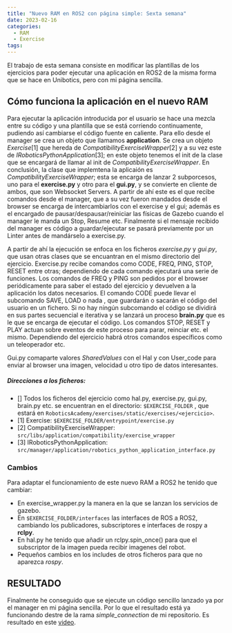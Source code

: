 ```yaml
---
title: "Nuevo RAM en ROS2 con página simple: Sexta semana"
date: 2023-02-16
categories:
  - RAM
  - Exercise
tags:
---
```


El trabajo de esta semana consiste en modificar las plantillas de los ejercicios para poder ejecutar una aplicación en ROS2 de la misma forma que se hace en Unibotics, pero con mi página sencilla.

## Cómo funciona la aplicación en el nuevo RAM

Para ejecutar la aplicación introducida por el usuario se hace una mezcla entre su código y una plantilla que se está corriendo continuamente, pudiendo así cambiarse el código fuente en caliente. Para ello desde el manager se crea un objeto que llamamos **application**. Se crea un objeto *Exercise*[1] que hereda de *CompatibilityExerciseWrapper*[2] y a su vez este de *IRoboticsPythonApplication*[3]; en este objeto tenemos el init de la clase que se encargará de llamar al init de *CompatibilityExerciseWrapper*. En conclusión, la clase que implemtena la aplicaión es *CompatibilityExerciseWrapper*; esta se encarga de lanzar 2 subporcesos, uno para el **exercise.py** y otro para el **gui.py**, y se convierte en cliente de ambos, que son Websocket Servers. A partir de ahí este es el que recibe comandos desde el manager, que a su vez fueron mandados desde el browser se encarga de intercambiarlos con el exercise y el gui; además es el encargado de pausar/despausar/reiniciar las físicas de Gazebo cuando el manager le manda un Stop, Resume etc. Finalmente si el mensaje recibido del manager es código a guardar/ejecutar se pasará previamente por un Linter antes de mandárselo a exercise.py.

A partir de ahí la ejecución se enfoca en los ficheros *exercise.py* y *gui.py*, que usan otras clases que se encuantran en el mismo directorio del ejercicio. Exercise.py recibe comandos como CODE, FREQ, PING, STOP, RESET entre otras; dependiendo de cada comando ejecutará una serie de funciones. Los comandos de FREQ y PING son pedidos por el browser periódicamente para saber el estado del ejercicio y devuelven a la aplicación los datos necesarios. El comando CODE puede llevar el subcomando SAVE, LOAD o nada , que guardarán o sacarán el código del usuario en un fichero. Si no hay ningún subcomando el código se dividirá en sus partes secuencial e iterativa y se lanzará un proceso **brain.py** que es le que se encarga de ejecutar el código. Los comandos STOP, RESET y PLAY actuan sobre eventos de este proceso para parar, reinciar etc. el mismo. Dependiendo del ejercicio habrá otros comandos específicos como un teleoperador etc.

Gui.py comaparte valores *SharedValues* con el Hal y con User_code para enviar al browser una imagen, velocidad u otro tipo de datos interesantes.

##### Direcciones a los ficheros:
- [] Todos los ficheros del ejercicio como hal.py, exercise.py, gui.py, brain.py etc. se encuentran en el directorio: `$EXERCISE_FOLDER` , que estará en `RoboticsAcademy/exercises/static/exercises/<ejercicio>`.
- [1] Exercise: `$EXERCISE_FOLDER/entrypoint/exercise.py`
- [2] CompatibilityExerciseWrapper: `src/libs/application/compatibility/exercise_wrapper`
- [3] IRoboticsPythonApplication: `src/manager/application/robotics_python_application_interface.py`


### Cambios

Para adaptar el funcionamiento de este nuevo RAM a ROS2 he tenido que cambiar:
- En exercise_wrapper.py la manera en la que se lanzan los servicios de gazebo.
- En `$EXERCISE_FOLDER/interfaces` las interfaces de ROS a ROS2, cambiando los publicadores, subscriptores e interfaces de rospy a **rclpy**.
- En hal.py he tenido que añadir un rclpy.spin_once() para que el subscriptor de la imagen pueda recibir imagenes del robot.
- Pequeños cambios en los includes de otros ficheros para que no aparezca *rospy*.

## RESULTADO

Finalmente he conseguido que se ejecute un código sencillo lanzado ya por el manager en mi página sencilla. Por lo que el resultado está ya funcionando destre de la rama *simple_connection* de mi repositorio. Es resultado en este [video](https://youtu.be/KHQ2GiObIwc).